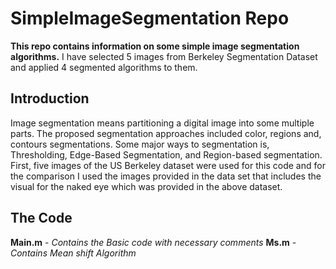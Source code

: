 # SimpleImageSegmentation Repo

**This repo contains information on some simple image segmentation algorithms.**
I have selected 5 images from Berkeley Segmentation Dataset and applied 4 segmented algorithms to them.

 
## Introduction

Image segmentation means partitioning a digital image into some multiple parts.
The proposed segmentation approaches included color, regions and, contours segmentations.
Some major ways to segmentation is, Thresholding, Edge-Based Segmentation,
and Region-based segmentation.  First, five images of the US Berkeley dataset 
were used for this code and for the comparison I used the images provided
in the data set that includes the visual for the naked eye which was provided in the above dataset.

## The Code

**Main.m** - *Contains the Basic code with necessary comments*
**Ms.m** - *Contains Mean shift Algorithm*

